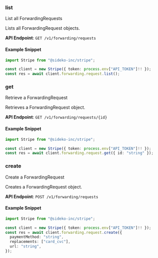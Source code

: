 
### list <a name="list"></a>
List all ForwardingRequests

<p>Lists all ForwardingRequest objects.</p>

**API Endpoint**: `GET /v1/forwarding/requests`

#### Example Snippet

```typescript
import Stripe from "@sideko-inc/stripe";

const client = new Stripe({ token: process.env["API_TOKEN"]!! });
const res = await client.forwarding.request.list();
```

### get <a name="get"></a>
Retrieve a ForwardingRequest

<p>Retrieves a ForwardingRequest object.</p>

**API Endpoint**: `GET /v1/forwarding/requests/{id}`

#### Example Snippet

```typescript
import Stripe from "@sideko-inc/stripe";

const client = new Stripe({ token: process.env["API_TOKEN"]!! });
const res = await client.forwarding.request.get({ id: "string" });
```

### create <a name="create"></a>
Create a ForwardingRequest

<p>Creates a ForwardingRequest object.</p>

**API Endpoint**: `POST /v1/forwarding/requests`

#### Example Snippet

```typescript
import Stripe from "@sideko-inc/stripe";

const client = new Stripe({ token: process.env["API_TOKEN"]!! });
const res = await client.forwarding.request.create({
  paymentMethod: "string",
  replacements: ["card_cvc"],
  url: "string",
});
```
